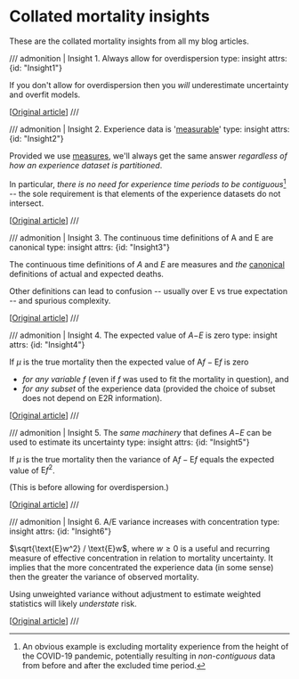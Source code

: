 # Collated mortality insights

These are the collated mortality insights from all my blog articles.

<!-- /2025-08/mortality-measures-matter/ -->

/// admonition | Insight 1. Always allow for overdispersion
    type: insight
    attrs: {id: "Insight1"}

If you don't allow for overdispersion then you *will* underestimate uncertainty and overfit models.

[[Original article](/2025-08/mortality-measures-matter/#Insight1)]
///

/// admonition | Insight 2. Experience data is '[measurable](https://en.wikipedia.org/wiki/Measurable_space)'
    type: insight
    attrs: {id: "Insight2"}

Provided we use [measures](https://en.wikipedia.org/wiki/Measure_(mathematics)), we'll always get the same answer *regardless of how an experience dataset is partitioned*.

In particular, *there is no need for experience time periods to be contiguous*[^OmitPandemic] -- the sole requirement is that elements of the experience datasets do not intersect.

[^OmitPandemic]: An obvious example is excluding mortality experience from the height of the COVID-19 pandemic, potentially resulting in *non-contiguous* data from before and after the excluded time period.

[[Original article](/2025-08/mortality-measures-matter/#Insight2)]
///

/// admonition | Insight 3. The continuous time definitions of A and E are canonical
    type: insight
    attrs: {id: "Insight3"}

The continuous time definitions of $A$ and $E$ are measures and *the* [canonical](https://en.wikipedia.org/wiki/Canonical_form) definitions of actual and expected deaths.

Other definitions can lead to confusion -- usually over $\text{E}$ vs true expectation -- and spurious complexity.

[[Original article](/2025-08/mortality-measures-matter/#Insight3)]
///

<!-- /2025-08/mortality-a-over-e/ -->

/// admonition | Insight 4. The expected value of *A*−*E* is zero
    type: insight
    attrs: {id: "Insight4"}

If $\mu$ is the true mortality then the expected value of $\text{A}f-\text{E}f$ is zero

- *for any variable $f$* (even if $f$ was used to fit the mortality in question), and
- *for any subset* of the experience data (provided the choice of subset does not depend on E2R information).

[[Original article](/2025-08/mortality-a-over-e/#Insight4)]
///


/// admonition | Insight 5. The *same machinery* that defines *A*−*E* can be used to estimate its uncertainty
    type: insight
    attrs: {id: "Insight5"}

If $\mu$ is the true mortality then the variance of $\text{A}f-\text{E}f$ equals the expected value of $\text{E}f^2$.

(This is before allowing for overdispersion.)

[[Original article](/2025-08/mortality-a-over-e/#Insight5)]
///

/// admonition | Insight 6. A/E variance increases with concentration
    type: insight
    attrs: {id: "Insight6"}

$\sqrt{\text{E}w^2} / \text{E}w$, where $w\ge0$ is a useful and recurring measure of effective concentration in relation to mortality uncertainty. It implies that the more concentrated the experience data (in some sense) then the greater the variance of observed mortality.

Using unweighted variance without adjustment to estimate weighted statistics will likely *understate* risk.

[[Original article](/2025-08/mortality-a-over-e/#Insight6)]
///

